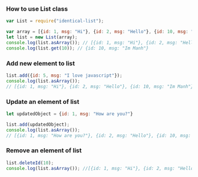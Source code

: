 ### How to use List class
```javascript
var List = require("identical-list");

var array = [{id: 1, msg: "Hi"}, {id: 2, msg: "Hello"}, {id: 10, msg: "Im Manh"}];
let list = new List(array);
console.log(list.asArray()); // [{id: 1, msg: "Hi"}, {id: 2, msg: "Hello"}]
console.log(list.get(10)); // {id: 10, msg: "Im Manh"}
```
### Add new element to list
```javascript
list.add({id: 5, msg: "I love javascript"});
console.log(list.asArray());
// [{id: 1, msg: "Hi"}, {id: 2, msg: "Hello"}, {id: 10, msg: "Im Manh"}, {id: 5, msg: "I love javascript"}]
```

### Update an element of list
```javascript
let updatedObject = {id: 1, msg: "How are you?"}

list.add(updatedObject);
console.log(list.asArray());
// [{id: 1, msg: "How are you?"}, {id: 2, msg: "Hello"}, {id: 10, msg: "Im Manh"}, {id: 5, msg: "I love javascript"}]
```

### Remove an element of list
```javascript
list.deleteId(10);
console.log(list.asArray()); //[{id: 1, msg: "Hi"}, {id: 2, msg: "Hello"}]
```

